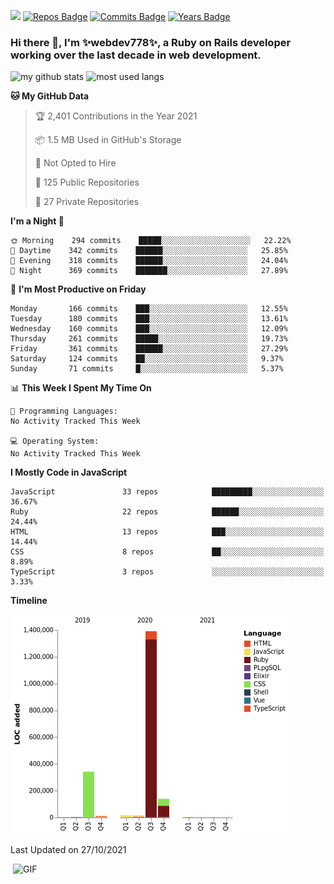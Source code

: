![](https://visitor-badge.glitch.me/badge?page_id=webdev778.webdev778)
[![Repos Badge](https://badges.pufler.dev/repos/webdev778)](https://badges.pufler.dev)
[![Commits Badge](https://badges.pufler.dev/commits/monthly/webdev778)](https://badges.pufler.dev)
[![Years Badge](https://badges.pufler.dev/years/webdev778)](https://badges.pufler.dev)
### Hi there 👋, I'm ✨webdev778✨, a Ruby on Rails developer working over the last decade in web development.


![my github stats](https://github-readme-stats.vercel.app/api?username=webdev778&show_icons=true&theme=tokyonight&line_height=27)
![most used langs](https://github-readme-stats.vercel.app/api/top-langs/?username=webdev778&hide=css,html&theme=tokyonight)

<!--START_SECTION:waka-->
**🐱 My GitHub Data** 

> 🏆 2,401 Contributions in the Year 2021
 > 
> 📦 1.5 MB Used in GitHub's Storage 
 > 
> 🚫 Not Opted to Hire
 > 
> 📜 125 Public Repositories 
 > 
> 🔑 27 Private Repositories  
 > 
**I'm a Night 🦉** 

```text
🌞 Morning    294 commits    █████░░░░░░░░░░░░░░░░░░░░   22.22% 
🌆 Daytime    342 commits    ██████░░░░░░░░░░░░░░░░░░░   25.85% 
🌃 Evening    318 commits    ██████░░░░░░░░░░░░░░░░░░░   24.04% 
🌙 Night      369 commits    ███████░░░░░░░░░░░░░░░░░░   27.89%

```
📅 **I'm Most Productive on Friday** 

```text
Monday       166 commits    ███░░░░░░░░░░░░░░░░░░░░░░   12.55% 
Tuesday      180 commits    ███░░░░░░░░░░░░░░░░░░░░░░   13.61% 
Wednesday    160 commits    ███░░░░░░░░░░░░░░░░░░░░░░   12.09% 
Thursday     261 commits    █████░░░░░░░░░░░░░░░░░░░░   19.73% 
Friday       361 commits    ██████░░░░░░░░░░░░░░░░░░░   27.29% 
Saturday     124 commits    ██░░░░░░░░░░░░░░░░░░░░░░░   9.37% 
Sunday       71 commits     █░░░░░░░░░░░░░░░░░░░░░░░░   5.37%

```


📊 **This Week I Spent My Time On** 

```text
💬 Programming Languages: 
No Activity Tracked This Week

💻 Operating System: 
No Activity Tracked This Week

```

**I Mostly Code in JavaScript** 

```text
JavaScript               33 repos            █████████░░░░░░░░░░░░░░░░   36.67% 
Ruby                     22 repos            ██████░░░░░░░░░░░░░░░░░░░   24.44% 
HTML                     13 repos            ███░░░░░░░░░░░░░░░░░░░░░░   14.44% 
CSS                      8 repos             ██░░░░░░░░░░░░░░░░░░░░░░░   8.89% 
TypeScript               3 repos             ░░░░░░░░░░░░░░░░░░░░░░░░░   3.33%

```


**Timeline**

![Chart not found](https://raw.githubusercontent.com/webdev778/webdev778/master/charts/bar_graph.png) 


 Last Updated on 27/10/2021
<!--END_SECTION:waka-->

<img align="right" alt="GIF" src="https://github.com/webdev778/webdev778/blob/main/code.gif?raw=true" width="500" height="320" />

<!--
**webdev778/webdev778** is a ✨ _special_ ✨ repository because its `README.md` (this file) appears on your GitHub profile.

Here are some ideas to get you started:

- 🔭 I’m currently working on ...
- 🌱 I’m currently learning ...
- 👯 I’m looking to collaborate on ...
- 🤔 I’m looking for help with ...
- 💬 Ask me about ...
- 📫 How to reach me: ...
- 😄 Pronouns: ...
- ⚡ Fun fact: ...
-->
